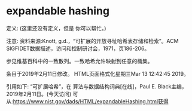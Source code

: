 # expandable hashing


定义:
(这里还没有定义，但是
你可以帮忙。)



注意:
资料来源:Knott, g.d.，“可扩展的开放寻址哈希表存储和检索”。ACM SIGFIDET数据描述，访问和控制研讨会，1971，页186-206。

参见维基百科中的一致散列。一致哈希允许映射到任意的桶集。








条目于2019年2月11日修改。
HTML页面格式化星期三Mar 13 12:42:45 2019。



引用如下:
“可扩展哈希”，在
算法与数据结构词典[在线]，Paul E. Black主编，2019年2月11日。(今天访问)
可从:https://www.nist.gov/dads/HTML/expandableHashing.html获得